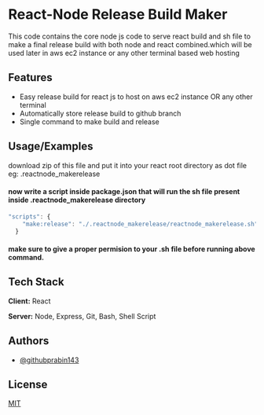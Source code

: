 
# React-Node Release Build Maker

This code contains the core node js code to serve react build and sh file to make a final release build with both node and react combined.which will be used later in aws ec2 instance or any other terminal based web hosting


## Features

- Easy release build for react js to host on aws ec2 instance OR any other terminal
- Automatically store release build to github branch
- Single command to make build and release

  
## Usage/Examples
download zip of this file and put it into your react root directory as dot file eg: .reactnode_makerelease
#### now write a script inside package.json that will run the sh file present inside .reactnode_makerelease directory

```javascript
"scripts": {
    "make:release": "./.reactnode_makerelease/reactnode_makerelease.sh",
  }
```
#### make sure to give a proper permision to your .sh file before running above command.
  
## Tech Stack

**Client:** React

**Server:** Node, Express, Git, Bash, Shell Script
## Authors

- [@githubprabin143](https://github.com/githubprabin143/reactnode_makerelease)

  
## License

[MIT](https://choosealicense.com/licenses/mit/)

  